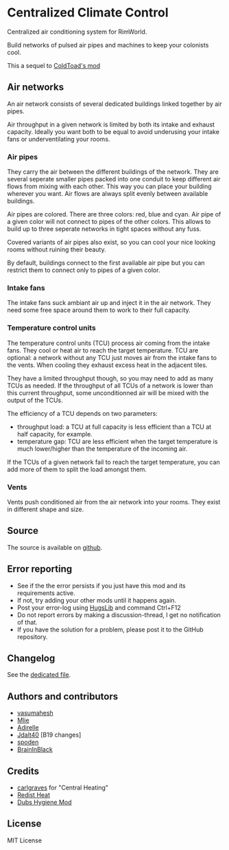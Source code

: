 # Centralized Climate Control

Centralized air conditioning system for RimWorld.

Build networks of pulsed air pipes and machines to keep your colonists cool.

This a sequel to [ColdToad's mod](https://steamcommunity.com/sharedfiles/filedetails/?id=973091113)

## Air networks

An air network consists of several dedicated buildings linked together by air pipes.

Air throughput in a given network is limited by both its intake and exhaust capacity.
Ideally you want both to be equal to avoid underusing your intake fans or underventilating
your rooms.

### Air pipes

They carry the air between the different buildings of the network. They are several
seperate smaller pipes packed into one conduit to keep different air flows from mixing
with each other. This way you can place your building wherever you want. Air flows are
always split evenly between available buildings.

Air pipes are colored. There are three colors: red, blue and cyan. Air pipe of a given
color will not connect to pipes of the other colors. This allows to build up to three
seperate networks in tight spaces without any fuss.

Covered variants of air pipes also exist, so you can cool your nice looking rooms
without ruining their beauty.

By default, buildings connect to the first available air pipe but you can restrict them
to connect only to pipes of a given color.

### Intake fans

The intake fans suck ambiant air up and inject it in the air network. They need some
free space around them to work to their full capacity.

### Temperature control units

The temperature control units (TCU) process air coming from the intake fans. They cool
or heat air to reach the target temperature. TCU are optional: a network without any
TCU just moves air from the intake fans to the vents. When cooling they exhaust excess
heat in the adjacent tiles.

They have a limited throughput though, so you may need to add as many TCUs as needed.
If the throughput of all TCUs of a network is lower than this current throughput,
some unconditionned air will be mixed with the output of the TCUs.

The efficiency of a TCU depends on two parameters:

- throughput load: a TCU at full capacity is less efficient than a TCU at half capacity, for example.
- temperature gap: TCU are less efficient when the target temperature is much lower/higher than the temperature of the incoming air.

If the TCUs of a given network fail to reach the target temperature, you can add more of them to split the load amongst them.

### Vents

Vents push conditioned air from the air network into your rooms. They exist in different
shape and size.

## Source

The source is available on [github](https://github.com/Adirelle/CentralizedClimateControl).

## Error reporting

- See if the the error persists if you just have this mod and its requirements active.
- If not, try adding your other mods until it happens again.
- Post your error-log using [HugsLib](https://steamcommunity.com/workshop/filedetails/?id=818773962) and command Ctrl+F12
- Do not report errors by making a discussion-thread, I get no notification of that.
- If you have the solution for a problem, please post it to the GitHub repository.

## Changelog

See the [dedicated file](https://github.com/Adirelle/CentralizedClimateControl/blob/main/CHANGELOG.md).

## Authors and contributors

- [vasumahesh](https://steamcommunity.com/id/vasumahesh)
- [Mlie](https://steamcommunity.com/id/Mlie)
- [Adirelle](https://github.com/Adirelle)
- [Jdalt40](https://github.com/Jdalt40) [B19 changes]
- [spoden](https://github.com/spoden)
- [BrainInBlack](https://github.com/BrainInBlack)

## Credits

- [carlgraves](https://ludeon.com/forums/index.php?action=profile;u=19514) for "Central Heating"
- [Redist Heat](https://ludeon.com/forums/index.php?topic=21770.0)
- [Dubs Hygiene Mod](https://ludeon.com/forums/index.php?topic=29043.msg341113#msg341113)

## License

MIT License
